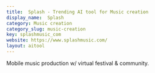 ```yaml
---
title:  Splash - Trending AI tool for Music creation
display_name:  Splash
category: Music creation
category_slug: music-creation
key: splashmusic_com
website: https://www.splashmusic.com/
layout: aitool
---
```


Mobile music production w/ virtual festival & community.
